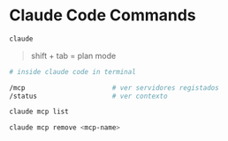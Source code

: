 # Claude Code Commands

```bash
claude
```

> shift + tab = plan mode

```bash
# inside claude code in terminal

/mcp                      # ver servidores registados
/status                   # ver contexto
```


```bash
claude mcp list

claude mcp remove <mcp-name>



```